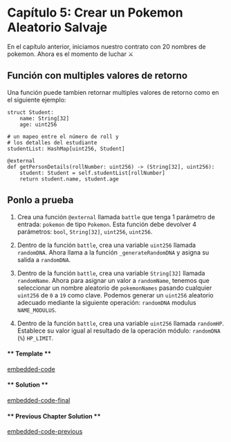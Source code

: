 <!-- Add translation for the following page: https://learn.vyperlang.org/#/2/random_wild_pokemon
Do NOT change the code below. The below code runs the code editor -->

# Capítulo 5: Crear un Pokemon Aleatorio Salvaje

En el capítulo anterior, iniciamos nuestro contrato con 20 nombres de pokemon. Ahora es el momento de luchar ⚔️

## Función con multiples valores de retorno

Una función puede tambien retornar multiples valores de retorno como en el siguiente ejemplo:

    struct Student:
        name: String[32]
        age: uint256

    # un mapeo entre el número de roll y
    # los detalles del estudiante
    studentList: HashMap[uint256, Student]

    @external
    def getPersonDetails(rollNumber: uint256) -> (String[32], uint256):
        student: Student = self.studentList[rollNumber]
        return student.name, student.age

## Ponlo a prueba

1. Crea una función `@external` llamada `battle` que tenga 1 parámetro de entrada: `pokemon` de tipo `Pokemon`. Esta función debe devolver 4 parámetros: `bool`, `String[32]`, `uint256`, `uint256`.

2. Dentro de la función `battle`, crea una variable `uint256` llamada `randomDNA`. Ahora llama a la función `_generateRandomDNA` y asigna su salida a `randomDNA`.

3. Dentro de la función `battle`, crea una variable `String[32]` llamada `randomName`. Ahora para asignar un valor a `randomName`, tenemos que seleccionar un nombre aleatorio de `pokemonNames` pasando cualquier `uint256` de `0` a `19` como clave. Podemos generar un `uint256` aleatorio adecuado mediante la siguiente operación: `randomDNA` modulus `NAME_MODULUS`.

4. Dentro de la función `battle`, crea una variable `uint256` llamada `randomHP`. Establece su valor igual al resultado de la operación módulo: `randomDNA` (`%`) `HP_LIMIT`.

<!-- tabs:start -->

#### ** Template **

[embedded-code](../../assets/2/2.5-template-code.vy ':include :type=code embed-template')

#### ** Solution **

[embedded-code-final](../../assets/2/2.5-finished-code.vy ':include :type=code embed-final')

#### ** Previous Chapter Solution **

[embedded-code-previous](../../assets/2/2.4-finished-code.vy ':include :type=code embed-previous')

<!-- tabs:end -->
